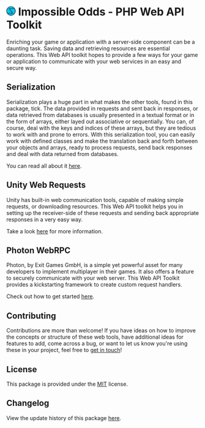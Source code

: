 # ![Impossible Odds Logo][Logo] Impossible Odds - PHP Web API Toolkit

Enriching your game or application with a server-side component can be a daunting task. Saving data and retrieving resources are essential operations. This Web API toolkit hopes to provide a few ways for your game or application to communicate with your web services in an easy and secure way.

## Serialization

Serialization plays a huge part in what makes the other tools, found in this package, tick. The data provided in requests and sent back in responses, or data retrieved from databases is usually presented in a textual format or in the form of arrays, either layed out associative or sequentially. You can, of course, deal with the keys and indices of these arrays, but they are tedious to work with and prone to errors. With this serialization tool, you can easily work with defined classes and make the translation back and forth between your objects and arrays, ready to process requests, send back responses and deal with data returned from databases.

You can read all about it [here][SerializationDocumentation].

## Unity Web Requests

Unity has built-in web communication tools, capable of making simple requests, or downloading resources. This Web API toolkit helps you in setting up the receiver-side of these requests and sending back appropriate responses in a very easy way.

Take a look [here][UnityWebRequestsDocumentation] for more information.

## Photon WebRPC

Photon, by Exit Games GmbH, is a simple yet powerful asset for many developers to implement multiplayer in their games. It also offers a feature to securely communicate with your web server. This Web API Toolkit provides a kickstarting framework to create custom request handlers.

Check out how to get started [here][PhotonWebRPCDocumentation].

## Contributing

Contributions are more than welcome! If you have ideas on how to improve the concepts or structure of these web tools, have additional ideas for features to add, come across a bug, or want to let us know you're using these in your project, feel free to [get in touch][Contact]!

## License

This package is provided under the [MIT][License] license.

## Changelog

View the update history of this package [here][Changelog].

[Logo]: ./docs/images/ImpossibleOddsLogo.png
[License]: ./LICENSE.md
[Changelog]: ./CHANGELOG.md
[SerializationDocumentation]: ./docs/Serializer.md
[UnityWebRequestsDocumentation]: ./docs/UnityWebRequests.md
[PhotonWebRPCDocumentation]: ./docs/PhotonWebRPC.md
[Contact]: https://www.impossible-odds.net/support-request/
[ImpossibleOddsCSharpToolkit]: https://www.impossible-odds.net/csharp-toolkit/
